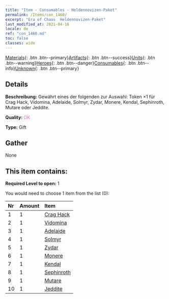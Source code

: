```yaml
---
title: "Item - Consumables - Heldennovizen-Paket"
permalink: /Items/con_1460/
excerpt: "Era of Chaos  Heldennovizen-Paket"
last_modified_at: 2021-04-16
locale: de
ref: "con_1460.md"
toc: false
classes: wide
---
```

 [Materials](/de/Items/){: .btn .btn--primary}[Artifacts](/de/Items/Artifacts/){: .btn .btn--success}[Units](/de/Items/Units/){: .btn .btn--warning}[Heroes](/de/Items/Heroes/){: .btn .btn--danger}[Consumables](/de/Items/Consumables/){: .btn .btn--info}[Unknown](/de/Items/Unknown/){: .btn .btn--primary}

## Details
 **Beschreibung:** Gewährt eines der folgenden zur Auswahl: Token ×1 für Crag Hack, Vidomina, Adelaide, Solmyr, Zydar, Monere, Kendal, Sephinroth, Mutare oder Jeddite.

 **Quality:** <span style="color: #DA70D6">OK</span>

 **Type:** Gift

## Gather

  None

## This item contains:

 **Required Level to open:** 1

 You would need to choose 1 item from the list (0):

  | Nr | Amount |     Item    |
  |:---|:-------|:------------|
  | 1 | 1 | [Crag Hack](/de/Items/her_375/) |  | 
  | 2 | 1 | [Vidomina](/de/Items/her_372/) |  | 
  | 3 | 1 | [Adelaide](/de/Items/her_359/) |  | 
  | 4 | 1 | [Solmyr](/de/Items/her_386/) |  | 
  | 5 | 1 | [Zydar](/de/Items/her_385/) |  | 
  | 6 | 1 | [Monere](/de/Items/her_379/) |  | 
  | 7 | 1 | [Kendal](/de/Items/her_363/) |  | 
  | 8 | 1 | [Sephinroth](/de/Items/her_392/) |  | 
  | 9 | 1 | [Mutare](/de/Items/her_389/) |  | 
  | 10 | 1 | [Jeddite](/de/Items/her_391/) |  | 
